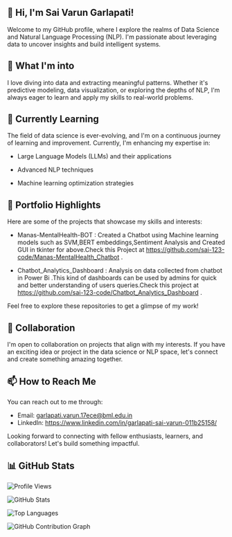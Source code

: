 ## 👋 Hi, I'm Sai Varun Garlapati!

Welcome to my GitHub profile, where I explore the realms of Data Science and Natural Language Processing (NLP). I'm passionate about leveraging data to uncover insights and build intelligent systems.

## 👀 What I'm into

I love diving into data and extracting meaningful patterns. Whether it's predictive modeling, data visualization, or exploring the depths of NLP, I'm always eager to learn and apply my skills to real-world problems.

## 🌱 Currently Learning

The field of data science is ever-evolving, and I'm on a continuous journey of learning and improvement. Currently, I'm enhancing my expertise in:

- Large Language Models (LLMs) and their applications

- Advanced NLP techniques

- Machine learning optimization strategies

## 💼 Portfolio Highlights

Here are some of the projects that showcase my skills and interests:

- Manas-MentalHealth-BOT :
  Created a Chatbot using Machine learning models such as SVM,BERT embeddings,Sentiment Analysis and Created GUI in tkinter for above.Check this Project at
  https://github.com/sai-123-code/Manas-MentalHealth_Chatbot .
  
- Chatbot_Analytics_Dashboard :
  Analysis on data collected from chatbot in Power Bi .This kind of dashboards can be used by admins for quick and better understanding of users queries.Check this project 
  at https://github.com/sai-123-code/Chatbot_Analytics_Dashboard .
  
Feel free to explore these repositories to get a glimpse of my work!

## 💞️ Collaboration

I'm open to collaboration on projects that align with my interests. If you have an exciting idea or project in the data science or NLP space, let's connect and create something amazing together.

## 📫 How to Reach Me

You can reach out to me through:
- Email: garlapati.varun.17ece@bml.edu.in
- LinkedIn: https://www.linkedin.com/in/garlapati-sai-varun-011b25158/

Looking forward to connecting with fellow enthusiasts, learners, and collaborators! Let's build something impactful.

##  📊 GitHub Stats
![Profile Views](https://komarev.com/ghpvc/?username=sai-123-code&color=blue&style=flat)

![GitHub Stats](https://github-readme-stats.vercel.app/api?username=sai-123-code&show_icons=true&theme=radical)

![Top Languages](https://github-readme-stats.vercel.app/api/top-langs/?username=sai-123-code&layout=compact&theme=radical)

![GitHub Contribution Graph](https://github-readme-activity-graph.vercel.app/graph?username=sai-123-code&theme=react-dark)





<!---
sai-123-code/sai-123-code is a ✨ special ✨ repository because its `README.md` (this file) appears on your GitHub profile.
You can click the Preview link to take a look at your changes.
--->
